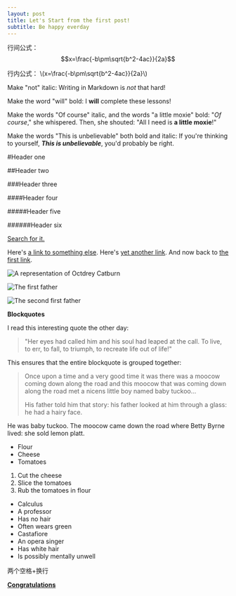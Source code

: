 ```yaml
---
layout: post
title: Let's Start from the first post!
subtitle: Be happy everday
---
```



<script type="text/javascript" src="http://cdn.mathjax.org/mathjax/latest/MathJax.js?config=default"></script>

行间公式：
$$x=\frac{-b\pm\sqrt{b^2-4ac}}{2a}$$

行内公式：
\\(x=\frac{-b\pm\sqrt{b^2-4ac}}{2a}\\)

Make "not" italic: Writing in Markdown is _not_ that hard!


Make the word "will" bold: I **will** complete these lessons!

Make the words "Of course" italic, and the words "a little moxie" bold: "_Of course_," she whispered. Then, she shouted: "All I need is **a little moxie**!"

Make the words "This is unbelievable" both bold and italic: If you're thinking to yourself, **_This is unbelievable_**, you'd probably be right.

#Header one

##Header two

###Header three

####Header four

#####Header five

######Header six


[Search for it.](www.google.com)

 Here's [a link to something else][another place].
 Here's [yet another link][another-link].
 And now back to [the first link][another place].

 [another place]: www.github.com
 [another-link]: www.google.com

 ![A representation of Octdrey Catburn](http://octodex.github.com/images/octdrey-catburn.jpg)

 ![The first father][First Father]

![The second first father][Second Father]

[First Father]: http://octodex.github.com/images/founding-father.jpg

[Second Father]: http://octodex.github.com/images/foundingfather_v2.png



**Blockquotes**

I read this interesting quote the other day:

>"Her eyes had called him and his soul had leaped at the call. To live, to err, to fall, to triumph, to recreate life out of life!"


This ensures that the entire blockquote is grouped together:

>Once upon a time and a very good time it was there was a moocow coming down along the road and this moocow that was coming down along the road met a nicens little boy named baby tuckoo...
>
>His father told him that story: his father looked at him through a glass: he had a hairy face.
>
He was baby tuckoo. The moocow came down the road where Betty Byrne lived: she sold lemon platt.

* Flour
* Cheese
* Tomatoes

1. Cut the cheese
2. Slice the tomatoes
3. Rub the tomatoes in flour

* Calculus
 * A professor
 * Has no hair
 * Often wears green
* Castafiore
 * An opera singer
 * Has white hair
 * Is possibly mentally unwell

 两个空格+换行

[**Congratulations**](http://markdowntutorial.com/conclusion/)

